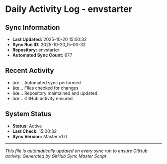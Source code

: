 ﻿# Daily Activity Log - envstarter

## Sync Information
- **Last Updated:** 2025-10-20 15:00:32
- **Sync Run ID:** 2025-10-20_15-00-32
- **Repository:** envstarter
- **Automated Sync Count:** 677

## Recent Activity
- âœ… Automated sync performed
- âœ… Files checked for changes
- âœ… Repository maintained and updated
- âœ… GitHub activity ensured

## System Status
- **Status:** Active
- **Last Check:** 15:00:32
- **Sync Version:** Master v1.0

---
*This file is automatically updated on every sync run to ensure GitHub activity.*
*Generated by GitHub Sync Master Script*

